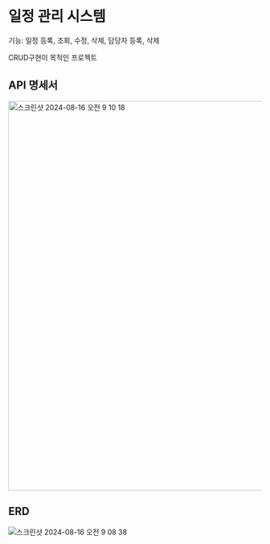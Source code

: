 # 일정 관리 시스템

기능: 일정 등록, 조회, 수정, 삭제, 담당자 등록, 삭제

CRUD구현이 목적인 프로젝트


  
## API 명세서
  
<img width="773" alt="스크린샷 2024-08-16 오전 9 10 18" src="https://github.com/user-attachments/assets/6f79d475-953c-4a30-8337-6247f4a64e27">

  
## ERD
  

![스크린샷 2024-08-16 오전 9 08 38](https://github.com/user-attachments/assets/5c4ef339-1a71-41ca-b915-f0e41bb7d572)
